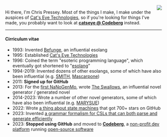 <img align="right" src="https://avatars3.githubusercontent.com/u/1134322?s=200&v=4" />

Hi there, I'm Chris Pressey.  Most of the things I make, I make under the auspices of [Cat's Eye Technologies](https://catseye.tc/),
so if you're looking for things I've made, you probably want to look at
**[catseye @ Codeberg](https://codeberg.org/catseye/)** instead.

- - - -

#### Cirriculum vitae

*   1993: Invented [Befunge][], an influential esolang
*   1995: Established [Cat's Eye Technologies][]
*   1996: Coined the term "esoteric programming language", which eventually got shortened to "[esolang][]"
*   1994-2019: Invented dozens of other esolangs, some of which have also been influential (e.g. [SMITH][], [Mascarpone][])
*   2011: **Signed up for GitHub**
*   2013: For the [first NaNoGenMo][], wrote [The Swallows][], an influential novel generator / generated novel
*   2014-2023: Wrote a number of other novel generators, some of which have also been influential (e.g. [MARYSUE][])
*   2022: Wrote [a thing about state machines][] that got 700+ stars on GitHub
*   2023: Invented [a grammar formalism for CSLs that can both parse and generate efficiently][]
*   2023: **Stopped using GitHub** and moved to **[Codeberg][]**, a [non-profit dev platform][] running [open-source software][]

[Befunge]: https://esolangs.org/wiki/Befunge
[esolang]: https://esolangs.org/
[Cat's Eye Technologies]: https://catseye.tc/
[SMITH]: https://esolangs.org/wiki/SMITH
[Mascarpone]: https://esolangs.org/wiki/Mascarpone
[first NaNoGenMo]: https://github.com/dariusk/NaNoGenMo/issues?q=is:open+is:issue+label:completed
[The Swallows]: https://catseye.tc/node/The_Swallows
[MARYSUE]: https://catseye.tc/node/MARYSUE
[a thing about state machines]: https://github.com/cpressey/Facts-about-State-Machines
[a grammar formalism for CSLs that can both parse and generate efficiently]: https://codeberg.org/catseye/Fountain
[Codeberg]: https://codeberg.org/
[non-profit dev platform]: https://docs.codeberg.org/getting-started/what-is-codeberg/
[open-source software]: https://forgejo.org/
